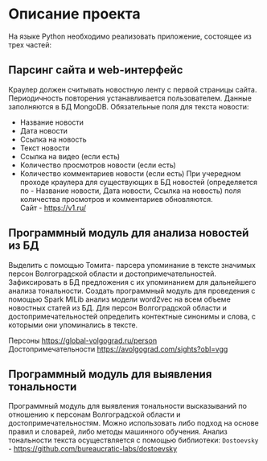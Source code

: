 # Описание проекта
На языке Python необходимо реализовать приложение, состоящее из трех частей:
## Парсинг сайта и web-интерфейс
Краулер должен считывать новостную ленту с первой страницы сайта. Периодичность повторения устанавливается пользователем. Данные заполняются в БД MongoDB. Обязательные поля для текста новости:
* Название новости
* Дата новости
* Ссылка на новость
* Текст новости
* Ссылка на видео (если есть)
* Количество просмотров новости (если есть)
* Количество комментариев новости (если есть)
При учередном проходе краулера для существующих в БД новостей (определяется по - Название новости, Дата новости, Ссылка на новость) поля количества просмотров и комментариев обновляются. \
Сайт - https://v1.ru/
## Программный модуль для анализа новостей из БД
Выделить с помощью Томита- парсера упоминание в тексте значимых персон Волгоградской области и достопримечательностей. Зафиксировать в БД предложения с их упоминанием для дальнейшего анализа тональности. Создать программный модуль для проведения с помощью Spark MlLib анализ модели word2vec на всем объеме новостных статей из БД. Для персон Волгоградской области и достопримечательностей определить контектные синонимы и слова, с которыми они упоминались в тексте.

Персоны https://global-volgograd.ru/person \
Достопримечательности https://avolgograd.com/sights?obl=vgg
## Программный модуль для выявления тональности
Программный модуль для выявления тональности высказываний по отношению к персонам Волгоградской области и достопримечательностям. 
Можно использовать либо подход на основе правил и словарей, либо методы машинного обучения.
Анализ тональности текста осуществляется с помощью библиотеки: `Dostoevsky` - https://github.com/bureaucratic-labs/dostoevsky
